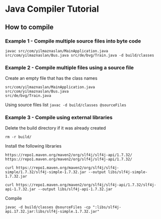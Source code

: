 # Java Compiler Tutorial

## How to compile

### Example 1 - Compile multiple source files into byte code

`javac src/com/yilmaznaslan/MainApplication.java src/com/yilmaznaslan/Bus.java src/de/bvg/Train.java -d build/classes`

### Example 2 - Compile multiple files using a source file

Create an empty file that has the class names

```
src/com/yilmaznaslan/MainApplication.java
src/com/yilmaznaslan/Bus.java
src/de/bvg/Train.java
```

Using source files list
`javac -d build/classes @sourceFiles`

### Example 3 - Compile using external libraries

Delete the build directory if it was already created

`rm -r build/`

Install the following libraries

    https://repo1.maven.org/maven2/org/slf4j/slf4j-api/1.7.32/
    https://repo1.maven.org/maven2/org/slf4j/slf4j-api/1.7.32/

`curl https://repo1.maven.org/maven2/org/slf4j/slf4j-simple/1.7.32/slf4j-simple-1.7.32.jar --output libs/slf4j-simple-1.7.32.jar`

`curl https://repo1.maven.org/maven2/org/slf4j/slf4j-api/1.7.32/slf4j-api-1.7.32.jar --output libs/slf4j-api-1.7.32.jar`


Compile

`javac -d build/classes @sourceFiles -cp ":libs/slf4j-api.17.32.jar:libs/slf4j-simple.1.7.32.jar"`